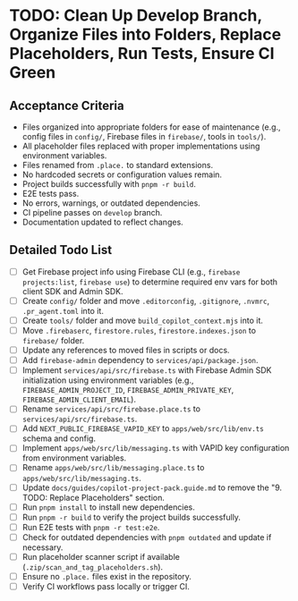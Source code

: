 # TODO: Clean Up Develop Branch, Organize Files into Folders, Replace Placeholders, Run Tests, Ensure CI Green

## Acceptance Criteria
- Files organized into appropriate folders for ease of maintenance (e.g., config files in `config/`, Firebase files in `firebase/`, tools in `tools/`).
- All placeholder files replaced with proper implementations using environment variables.
- Files renamed from `.place.` to standard extensions.
- No hardcoded secrets or configuration values remain.
- Project builds successfully with `pnpm -r build`.
- E2E tests pass.
- No errors, warnings, or outdated dependencies.
- CI pipeline passes on `develop` branch.
- Documentation updated to reflect changes.

## Detailed Todo List
- [ ] Get Firebase project info using Firebase CLI (e.g., `firebase projects:list`, `firebase use`) to determine required env vars for both client SDK and Admin SDK.
- [ ] Create `config/` folder and move `.editorconfig`, `.gitignore`, `.nvmrc`, `.pr_agent.toml` into it.
- [ ] Create `tools/` folder and move `build_copilot_context.mjs` into it.
- [ ] Move `.firebaserc`, `firestore.rules`, `firestore.indexes.json` to `firebase/` folder.
- [ ] Update any references to moved files in scripts or docs.
- [ ] Add `firebase-admin` dependency to `services/api/package.json`.
- [ ] Implement `services/api/src/firebase.ts` with Firebase Admin SDK initialization using environment variables (e.g., `FIREBASE_ADMIN_PROJECT_ID`, `FIREBASE_ADMIN_PRIVATE_KEY`, `FIREBASE_ADMIN_CLIENT_EMAIL`).
- [ ] Rename `services/api/src/firebase.place.ts` to `services/api/src/firebase.ts`.
- [ ] Add `NEXT_PUBLIC_FIREBASE_VAPID_KEY` to `apps/web/src/lib/env.ts` schema and config.
- [ ] Implement `apps/web/src/lib/messaging.ts` with VAPID key configuration from environment variables.
- [ ] Rename `apps/web/src/lib/messaging.place.ts` to `apps/web/src/lib/messaging.ts`.
- [ ] Update `docs/guides/copilot-project-pack.guide.md` to remove the "9. TODO: Replace Placeholders" section.
- [ ] Run `pnpm install` to install new dependencies.
- [ ] Run `pnpm -r build` to verify the project builds successfully.
- [ ] Run E2E tests with `pnpm -r test:e2e`.
- [ ] Check for outdated dependencies with `pnpm outdated` and update if necessary.
- [ ] Run placeholder scanner script if available (`.zip/scan_and_tag_placeholders.sh`).
- [ ] Ensure no `.place.` files exist in the repository.
- [ ] Verify CI workflows pass locally or trigger CI.
